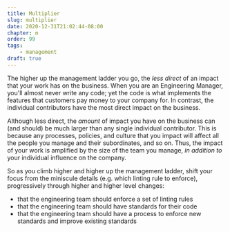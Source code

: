 ```yaml
---
title: Multiplier
slug: multiplier
date: 2020-12-31T21:02:44-08:00
chapter: m
order: 99
tags:
    - management
draft: true
---
```



The higher up the management ladder you go, the *less direct* of an impact that your work has on the business. When you are an Engineering Manager, you'll almost never write any code; yet the code is what implements the features that customers pay money to your company for. In contrast, the individual contributors have the most direct impact on the business.

Although less direct, the *amount* of impact you have on the business can (and should) be much larger than any single individual contributor. This is because any processes, policies, and culture that you impact will affect all the people you manage and their subordinates, and so on. Thus, the impact of your work is amplified by the size of the team you manage, *in addition to* your individual influence on the company.

So as you climb higher and higher up the management ladder, shift your focus from the miniscule details (e.g. which linting rule to enforce), progressively through higher and higher level changes:

- that the engineering team should enforce a set of linting rules
- that the engineering team should have standards for their code
- that the engineering team should have a process to enforce new standards and improve existing standards
